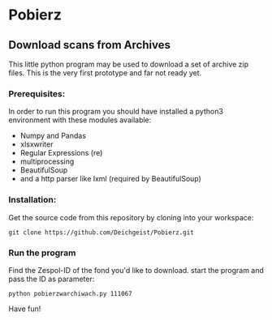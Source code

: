 # Pobierz

## Download scans from Archives

This little python program may be used to download a set of archive zip files.
This is the very first prototype and far not ready yet.


### Prerequisites:
In order to run this program you should have installed a python3 environment with these modules available:
* Numpy and Pandas
* xlsxwriter
* Regular Expressions (re)
* multiprocessing
* BeautifulSoup
* and a http parser like lxml (required by BeautifulSoup)

### Installation:
Get the source code from this repository by cloning into your workspace:
```
git clone https://github.com/Deichgeist/Pobierz.git
```

### Run the program
Find the Zespol-ID of the fond you'd like to download.
start the program and pass the ID as parameter:
```
python pobierzwarchiwach.py 111067
```

Have fun!
